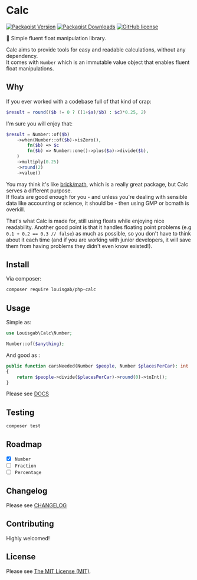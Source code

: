 # Calc

[![Packagist Version](https://img.shields.io/packagist/v/louisgab/php-calc.svg?style=flat-square)](https://packagist.org/packages/louisgab/php-calc)
[![Packagist Downloads](https://img.shields.io/packagist/dt/louisgab/php-calc.svg?style=flat-square)](https://packagist.org/packages/louisgab/php-calc)
[![GitHub license](https://img.shields.io/github/license/louisgab/php-calc.svg?style=flat-square)](https://github.com/louisgab/php-calc/blob/master/LICENSE)

💯 Simple fluent float manipulation library.

Calc aims to provide tools for easy and readable calculations, without any dependency.  
It comes with `Number` which is an immutable value object that enables fluent float manipulations.  
  
## Why

If you ever worked with a codebase full of that kind of crap:

```php
$result = round(($b != 0 ? ((1+$a)/$b) : $c)*0.25, 2)
```

I'm sure you will enjoy that:

```php
$result = Number::of($b)
    ->when(Number::of($b)->isZero(),
        fn($b) => $c
        fn($b) => Number::one()->plus($a)->divide($b),
    )
    ->multiply(0.25)
    ->round(2)
    ->value()
```

You may think it's like [brick/math](https://github.com/brick/math), which is a really great package, but Calc serves a different purpose.  
If floats are good enough for you - and unless you're dealing with sensible data like accounting or science, it should be - then using GMP or bcmath is overkill. 
  
That's what Calc is made for, still using floats while enjoying nice readability.
Another good point is that it handles floating point problems (e.g `0.1 + 0.2 == 0.3 // false`) as much as possible, so you don't have to think about it each time (and if you are working with junior developers, it will save them from having problems they didn't even know existed!).

## Install

Via composer:

```bash
composer require louisgab/php-calc
```

## Usage
Simple as:
```php
use Louisgab\Calc\Number;

Number::of($anything);
```

And good as :
```php
public function carsNeeded(Number $people, Number $placesPerCar): int
{
    return $people->divide($placesPerCar)->round(0)->toInt();
}
```

Please see [DOCS](DOCS.md)

## Testing

```bash
composer test
```

## Roadmap

- [x] `Number`
- [ ] `Fraction`
- [ ] `Percentage` 

## Changelog

Please see [CHANGELOG](CHANGELOG.md) 

## Contributing

Highly welcomed!

## License

Please see [The MIT License (MIT)](LICENSE.md).
